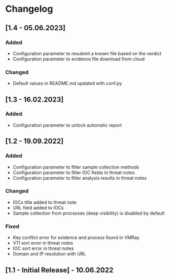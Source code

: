 # Changelog

## [1.4 - 05.06.2023]
### Added
- Configuration parameter to resubmit a known file based on the verdict
- Configuration parameter to evidence file download from cloud

### Changed
- Default values in README.md updated with conf.py

## [1.3 - 16.02.2023]
### Added
- Configuration parameter to unlock automatic report

## [1.2 - 19.09.2022]
### Added
- Configuration parameter to filter sample collection methods
- Configuration parameter to filter IOC fields in threat notes
- Configuration parameter to filter analysis results in threat notes

### Changed
- IOCs title added to threat note
- URL field added to IOCs
- Sample collection from processes (deep visibility) is disabled by default

### Fixed
- Key conflict error for evidence and process found in VMRay
- VTI sort error in threat notes
- IOC sort error in threat notes
- Domain and IP resolution with URL

## [1.1 - Initial Release] - 10.06.2022
